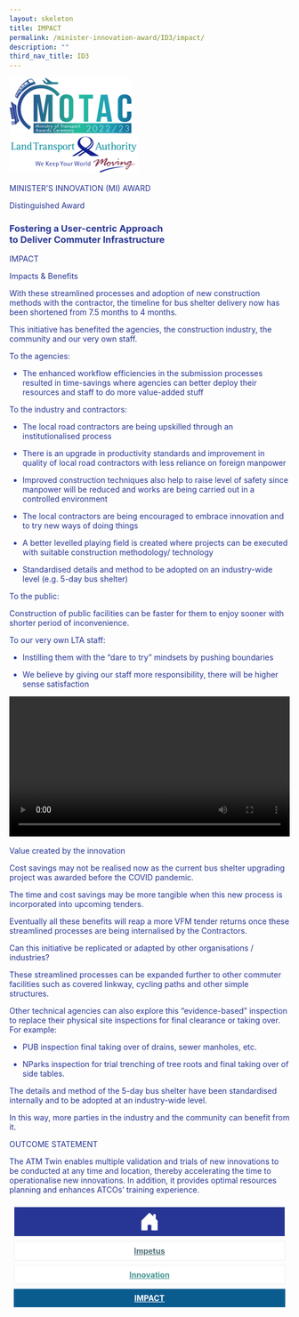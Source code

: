```yaml
---
layout: skeleton
title: IMPACT​
permalink: /minister-innovation-award/ID3/impact/
description: ""
third_nav_title: ID3
---
```

<style type="text/css">
  .text-pri {
    color: #273592;
  }

  .nav-tabs {
    border-bottom: none !important;
    overflow: hidden !important;
  }

  .nav-link {
    margin: 8px !important;
    border-radius: 0px !important;
    font-weight: 700 !important;
    padding: 0.5rem 2.8rem !important;
  }

  .link-home {
    border: 1px solid #eee !important;
    color: #fff !important;
    background: rgb(39, 54, 149) !important;
    display: flex;
    justify-content: center;
    align-items: center;
  }

  .link-project {
    border: 1px solid #eee !important;
    color: rgb(83, 114, 122) !important;
    background-color: #fff !important;
    display: flex;
    justify-content: center;
    align-items: center;
  }

  .link-project.active {
    border: none !important;
    color: #fff !important;
    background: rgb(41, 115, 144) !important;
  }

  .link-solution {
    border: 1px solid #eee !important;
    color: rgb(69, 148, 145) !important;
    background-color: #fff !important;
    display: flex;
    justify-content: center;
    align-items: center;
  }

  .link-solution.active {
    border: none !important;
    color: #fff !important;
    background: rgb(34, 155, 189) !important;
  }

  .link-impact {
    border: 1px solid #eee !important;
    color: rgb(41, 95, 120) !important;
    background-color: #fff !important;
    display: flex;
    justify-content: center;
    align-items: center;
  }

  .link-impact.active {
    border: none !important;
    color: #fff !important;
    background: rgb(10, 91, 142) !important;
  }
</style>
<div class="container py-5 card-bg text-pri my-5">
  <div class="row">
    <div class="col-sm-12 pt-4 pb-3 text-center">
      <img src="/images/Logos/MOTAC_header.png" alt="motac logo" class="img-fluid" />
    </div>
  </div>
  <div class="row border border-4 border-info">
    <div class="col-sm-4 py-3 text-center d-flex flex-column align-items-center justify-content-center">
      <img src="/images/Logos/LTA.png" class="img-fluid" alt="LTA" />
    </div>
    <div class="col-sm-8 py-3 text-center bg-primary d-flex justify-content-center flex-column aligin-items-center">
      <p class="mb-1 text-light font-weight-bold raleway-font"> MINISTER’S INNOVATION (MI) AWARD </p>
      <p class="mb-0 distinguished-award">Distinguished Award</p>
    </div>
  </div>
  <div class="row">
    <div class="col-12 py-3">
      <h3 class="text-center font-weight-bold"> Fostering a User-centric Approach <br /> to Deliver Commuter Infrastructure </h3>
    </div>
    <div class="col-sm-12 text-center py-2 my-2 bg-heading">
      <p class="mb-0 h3 font-weight-bold text-uppercase text-light"> IMPACT </p>
    </div>
    <div class="col-sm-12">
      <div class="row py-2">
        <div class="col-sm-8">
          <p class="text-pri text-decoration-underline font-weight-bold"> Impacts & Benefits </p>
          <p class="text-pri"> With these streamlined processes and adoption of new construction methods with the contractor, the timeline for bus shelter delivery now has been shortened from 7.5 months to 4 months. </p>
          <p class="text-pri"> This initiative has benefited the agencies, the construction industry, the community and our very own staff. </p>
          <p class="text-pri font-weight-bold mb-0">To the agencies:</p>
          <ul class="text-pri">
            <li>
              <p> The enhanced workflow efficiencies in the submission processes resulted in time-savings where agencies can better deploy their resources and staff to do more value-added stuff </p>
            </li>
          </ul>
          <p class="text-pri font-weight-bold mb-0"> To the industry and contractors: </p>
          <ul class="text-pri">
            <li>
              <p> The local road contractors are being upskilled through an institutionalised process </p>
            </li>
            <li>
              <p> There is an upgrade in productivity standards and improvement in quality of local road contractors with less reliance on foreign manpower </p>
            </li>
            <li>
              <p> Improved construction techniques also help to raise level of safety since manpower will be reduced and works are being carried out in a controlled environment </p>
            </li>
            <li>
              <p> The local contractors are being encouraged to embrace innovation and to try new ways of doing things </p>
            </li>
            <li>
              <p> A better levelled playing field is created where projects can be executed with suitable construction methodology/ technology </p>
            </li>
            <li>
              <p> Standardised details and method to be adopted on an industry-wide level (e.g. 5-day bus shelter) </p>
            </li>
          </ul>
          <p class="text-pri font-weight-bold mb-0">To the public:</p>
          <p class="text-pri"> Construction of public facilities can be faster for them to enjoy sooner with shorter period of inconvenience. </p>
          <p class="text-pri font-weight-bold mb-0"> To our very own LTA staff: </p>
          <ul class="text-pri">
            <li>
              <p> Instilling them with the “dare to try” mindsets by pushing boundaries </p>
            </li>
            <li>
              <p> We believe by giving our staff more responsibility, there will be higher sense satisfaction </p>
            </li>
          </ul>
        </div>
        <div class="col-sm-4">
          <video width="100%" class="border border-5 border-primary" controls>
            <source src="/images/MI/ID3/Bus.mp4" type="video/mp4" />
          </video>
        </div>
      </div>
      <div class="row py-2">
        <div class="col-sm-8">
          <p class="text-pri font-weight-bold text-decoration-underline"> Value created by the innovation </p>
          <p class="text-pri"> Cost savings may not be realised now as the current bus shelter upgrading project was awarded before the COVID pandemic. </p>
          <p class="text-pri"> The time and cost savings may be more tangible when this new process is incorporated into upcoming tenders. </p>
          <p class="text-pri"> Eventually all these benefits will reap a more VFM tender returns once these streamlined processes are being internalised by the Contractors. </p>
        </div>
        <div class="col-sm-4"></div>
      </div>
      <div class="row py-2">
        <div class="col-sm-8">
          <p class="text-pri font-weight-bold text-decoration-underline"> Can this initiative be replicated or adapted by other organisations / industries? </p>
          <p class="text-pri"> These streamlined processes can be expanded further to other commuter facilities such as covered linkway, cycling paths and other simple structures. </p>
          <p class="text-pri mb-0"> Other technical agencies can also explore this “evidence-based” inspection to replace their physical site inspections for final clearance or taking over. For example: </p>
          <ul class="text-pri">
            <li>
              <p> PUB inspection final taking over of drains, sewer manholes, etc. </p>
            </li>
            <li>
              <p> NParks inspection for trial trenching of tree roots and final taking over of side tables. </p>
            </li>
          </ul>
          <p class="text-pri"> The details and method of the 5-day bus shelter have been standardised internally and to be adopted at an industry-wide level. </p>
          <p class="text-pri"> In this way, more parties in the industry and the community can benefit from it. </p>
        </div>
        <div class="col-sm-4"></div>
      </div>
    </div>
  </div>
  <div class="row">
    <div class="col-sm-12 text-center py-2 my-2 bg-heading">
      <p class="mb-0 h3 font-weight-bold text-uppercase text-light"> OUTCOME STATEMENT </p>
    </div>
    <div class="col-sm-12 py-2">
      <p class="mb-0 font-weight-bold text-pri"> The ATM Twin enables multiple validation and trials of new innovations to be conducted at any time and location, thereby accelerating the time to operationalise new innovations. In addition, it provides optimal resources planning and enhances ATCOs’ training experience. </p>
    </div>
  </div>
  <nav>
    <div class="nav nav-tabs nav-fill" id="nav-tab" role="tablist">
      <a class="nav-link text-uppercase link-home text-decoration-none" id="nav-home-tab" href="/minister-innovation-award/ID3/home/">
        <svg xmlns="http://www.w3.org/2000/svg" width="36" height="36" fill="currentColor" class="bi bi-house-door-fill" viewBox="0 0 16 16">
          <path d="M6.5 14.5v-3.505c0-.245.25-.495.5-.495h2c.25 0 .5.25.5.5v3.5a.5.5 0 0 0 .5.5h4a.5.5 0 0 0 .5-.5v-7a.5.5 0 0 0-.146-.354L13 5.793V2.5a.5.5 0 0 0-.5-.5h-1a.5.5 0 0 0-.5.5v1.293L8.354 1.146a.5.5 0 0 0-.708 0l-6 6A.5.5 0 0 0 1.5 7.5v7a.5.5 0 0 0 .5.5h4a.5.5 0 0 0 .5-.5Z" />
        </svg>
      </a>
      <a class="nav-link link-project text-decoration-none" id="nav-project-tab" href="/minister-innovation-award/ID3/impetus/"> Impetus </a>
      <a class="nav-link link-solution text-decoration-none" id="nav-solution-tab" href="/minister-innovation-award/ID3/innovation/"> Innovation</a>
      <a class="nav-link active link-impact text-decoration-none" id="nav-impact-tab" href="/minister-innovation-award/ID3/impact/"> IMPACT​</a>
    </div>
  </nav>
</div>